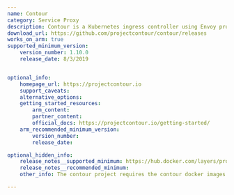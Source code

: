```yaml
---
name: Contour
category: Service Proxy
description: Contour is a Kubernetes ingress controller using Envoy proxy.
download_url: https://github.com/projectcontour/contour/releases
works_on_arm: true
supported_minimum_version:
    version_number: 1.10.0
    release_date: 8/3/2019


optional_info:
    homepage_url: https://projectcontour.io
    support_caveats:
    alternative_options:
    getting_started_resources:
        arm_content:
        partner_content:
        official_docs: https://projectcontour.io/getting-started/
    arm_recommended_minimum_version:
        version_number:
        release_date:

optional_hidden_info:
    release_notes__supported_minimum: https://hub.docker.com/layers/projectcontour/contour/v1.10.0/images/sha256-fefd6f921648c38ece476672f35c52cf8faac36347494401f6d2225254ae5e1d?context=explore
    release_notes__recommended_minimum:
    other_info: The contour project requires the contour docker images. The support for Arm64 docker image started from version 1.10.0.

---
```

